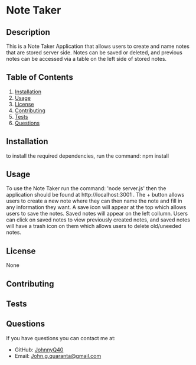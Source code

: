 # Note Taker

## Description

This is a Note Taker Application that allows users to create and name notes that are stored server side. Notes can be saved or deleted, and previous notes can be accessed via a table on the left side of stored notes. 

## Table of Contents

1. [Installation](#installation)
2. [Usage](#usage)
3. [License](#license)
4. [Contributing](#contributing)
5. [Tests](#tests)
6. [Questions](#questions)
## Installation

to install the required dependencies, run the command: npm install

## Usage
To use the Note Taker run the command: 'node server.js' then the application should be found at http://localhost:3001 . The + button allows users to create a new note where they can then name the note and fill in any information they want. A save icon will appear at the top which allows users to save the notes. Saved notes will appear on the left collumn. Users can click on saved notes to view previously created notes, and saved notes will have a trash icon on them which allows users to delete old/uneeded notes.

## License
None

## Contributing


## Tests


## Questions

If you have questions you can contact me at:
- GitHub: [JohnnyQ40](https://github.com/JohnnyQ40)
- Email: John.g.quaranta@gmail.com
